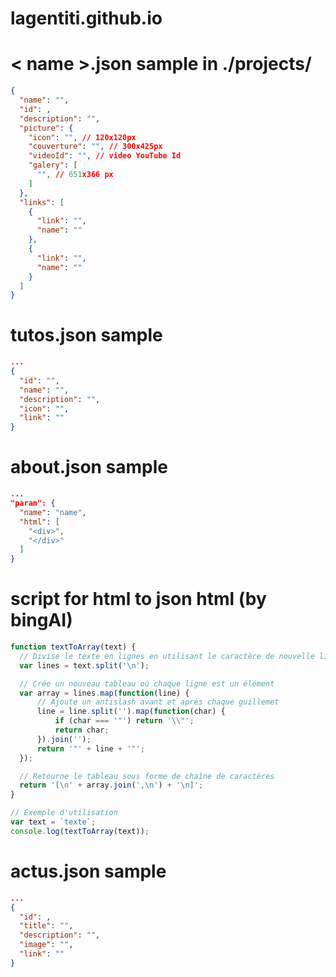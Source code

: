 # lagentiti.github.io

# < name >.json sample in ./projects/
```json
{
  "name": "",
  "id": ,
  "description": "",
  "picture": {
    "icon": "", // 120x120px
    "couverture": "", // 300x425px
    "videoId": "", // video YouTube Id
    "galery": [
      "", // 651x366 px
    ]
  },
  "links": [
    {
      "link": "",
      "name": ""
    },
    {
      "link": "",
      "name": ""
    }
  ]
}
```

# tutos.json sample
```json
...
{
  "id": "",
  "name": "",
  "description": "",
  "icon": "",
  "link": ""
}
```

# about.json sample
```json
...
"param": {
  "name": "name",
  "html": [
    "<div>",
    "</div>"
  ]
}
```

# script for html to json html (by bingAI)
```js
function textToArray(text) {
  // Divise le texte en lignes en utilisant le caractère de nouvelle ligne comme séparateur
  var lines = text.split('\n');

  // Crée un nouveau tableau où chaque ligne est un élément
  var array = lines.map(function(line) {
      // Ajoute un antislash avant et après chaque guillemet
      line = line.split('').map(function(char) {
          if (char === '"') return '\\"';
          return char;
      }).join('');
      return '"' + line + '"';
  });

  // Retourne le tableau sous forme de chaîne de caractères
  return '[\n' + array.join(',\n') + '\n]';
}

// Exemple d'utilisation
var text = `texte`;
console.log(textToArray(text));
```

# actus.json sample
```json
...
{
  "id": ,
  "title": "",
  "description": "",
  "image": "",
  "link": ""
}
```